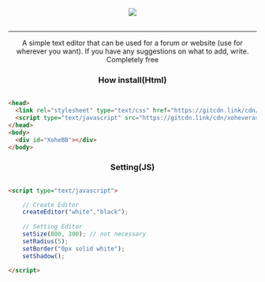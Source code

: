 <div align="center"> <img src="https://github.com/xoheveras/XoheBB/blob/main/vendor/image/Group%208.png?raw=true"></div>
<br>
<hr>
<div align="center"> A simple text editor that can be used for a forum or website (use for wherever you want). If you have any suggestions on what to add, write. Completely free </div>

<div align="center"> <h3> How install(Html) </h3> </div>

```html

<head>
  <link rel="stylesheet" type="text/css" href="https://gitcdn.link/cdn/xoheveras/XoheBB/main/vendor/css/XoheBBEditor.css">
  <script type="text/javascript" src="https://gitcdn.link/cdn/xoheveras/XoheBB/main/vendor/js/createEditor.js"></script>
</head>
<body>
  <div id="XoheBB"></div>
</body>

```

<div align="center"> <h3> Setting(JS) </h3> </div>

```html

<script type="text/javascript">

	// Create Editor
	createEditor("white","black");
  
	// Setting Editor
	setSize(800, 300); // not necessary
	setRadius(5);
	setBorder("0px solid white");
	setShadow();
  
</script>

```
